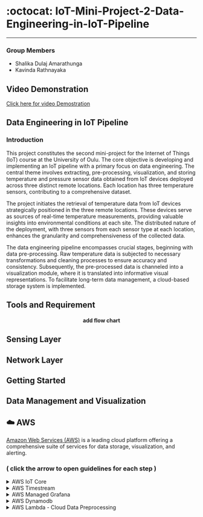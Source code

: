 # :octocat: IoT-Mini-Project-2-Data-Engineering-in-IoT-Pipeline

---

### Group Members

* Shalika Dulaj Amarathunga
* Kavinda Rathnayaka

##  Video Demonstration

[Click here for video Demostration]()



## Data Engineering in IoT Pipeline

### Introduction

This project constitutes the second mini-project for the Internet of Things (IoT) course at the University of Oulu. The core objective is developing and implementing an IoT pipeline with a primary focus on data engineering. The central theme involves extracting, pre-processing, visualization, and storing temperature and pressure sensor data obtained from IoT devices deployed across three distinct remote locations. Each location has three temperature sensors, contributing to a comprehensive dataset.

The project initiates the retrieval of temperature data from IoT devices strategically positioned in the three remote locations. These devices serve as sources of real-time temperature measurements, providing valuable insights into environmental conditions at each site. The distributed nature of the deployment, with three sensors from each sensor type at each location, enhances the granularity and comprehensiveness of the collected data.

The data engineering pipeline encompasses crucial stages, beginning with data pre-processing. Raw temperature data is subjected to necessary transformations and cleaning processes to ensure accuracy and consistency. Subsequently, the pre-processed data is channeled into a visualization module, where it is translated into informative visual representations. To facilitate long-term data management, a cloud-based storage system is implemented.


## Tools and Requirement

<div align="center">


#### add flow chart

</div>


 ## Sensing Layer




 ## Network Layer







## Getting Started

## Data Management and Visualization

## :cloud: AWS 

[Amazon Web Services (AWS)](https://docs.aws.amazon.com/index.html ) is a leading cloud platform offering a comprehensive suite of services for data storage, visualization, and alerting. 

### ( click the arrow to open guidelines for each step )

<details>



<summary> AWS IoT Core </summary>

AWS IoT Core is a managed cloud service that facilitates secure communication between IoT devices and the AWS Cloud. It ensures encrypted connectivity, device management, and seamless integration with AWS services. With features like device shadows and a scalable architecture, it's ideal for building secure and scalable IoT applications. According to the rule actions it sends data to amazon timestream table and  Lambda function.

https://docs.aws.amazon.com/iot/ 


The border router publishes sensor data from FIT IoT Lab to the specific topic in AWS IoT core. There are rules to control data, which receive to the IoT core.



<details>


<a name="Createathing"> </a>

<summary>  Create a thing and Certificates </summary> 

A thing resource is a digital representation of a physical device or logical entity in AWS IoT. Your device or entity needs a thing resource in the registry to use AWS IoT features such as Device Shadows, events, jobs, and device management features.

Follow the below steps to create a thing 

	AWS IoT Core > Manage > All Device > Things > Create Things 
- Specify thing properties 

- Configure device certificate 

- Attach policies to the certificate 


Finally, you must download the device certificate, key files, and Root CA Certificates. These certificates should be added to the code. It is mentioned in the code, that you can replace the certificates with yours's. 



Now you need to add the Endpoint to the code. You can get the Endpoint from the below path.

	AWS IoT  > Settings > Device data endpoint 




At this moment you can check whether the data is receiving. If not, you have to check the above steps again. To check follow the below steps. 

	AWS IoT > Test > MQTT test client > Subscribe to a topic ("Grenoble/Data") > Subscribe 

Replace the topic with your topic. Now you can see the data is receiving as below. 

<div align="center">


![31 12 2023_08 48 05_REC](https://github.com/shalikadulaj/IoT-Mini-Project-2-Data-Engineering-in-IoT-Pipeline/assets/58818511/fb8435d7-c632-4592-b097-862b01c65956)


</div>
</details>

</details>



<details>
<summary> AWS Timestream </summary> 

AWS Timestream is a fully managed, serverless time-series database service provided by Amazon Web Services (AWS). It is specifically designed to handle time-series data at scale. Time-series data is characterized by data points associated with timestamps. In this project, the data from the IoT core is ingested into the AWS Timestream database using AWS rules.

**Ingesting data into Timestream**

Sample JSON data

	{
	    "temperature": 41.0,
  	    "pressure": 983.0,
 	    "site": "Grenoble",
  	    "timestamp": "2023-12-31 01:57:07"
	}

First, you need to add rules. Follow the below steps to add rules 

	AWS IoT > Message Routing > Rules > Create rule 

- Specify rule properties 

- Configure SQL statement 
	- Write this quarry to select all the data coming from the topic, and ingest to the timestream. 

			SELECT * FROM 'Grenoble/Data'   

Note - In this project, data comes from three sites (Grenoble, Saclay, Paris). We get the processed data from the 'Grenoble/Data', 'Saclay/Data', and 'Paris/Data' topics . And we get unprocessed data from each node (there are 9 nodes). Use sensor/node1, sensor/node2, sensor/node3 ... etc, topics to get noisy data (before preprocessing). We use this noisy data only for visualizing purposes. We do not store this noisy data in the DynamoDB database.


- Attach rule actions - This is the action when receiving data. 
	- Select - “Timestream table (write message into a Timestream table)” 
	- Add database - If you have not created a database, you can create a database by clicking on “Create Timetream database”. Select standard database. 
	- Add Table – Click on "create timestream table" 
	- Add an "IAM role" – Click on create new role 

- Review and create 
</details>


<details>


<summary> AWS Managed Grafana </summary>


AWS Managed Grafana is a fully managed and scalable service that simplifies the deployment, operation, and scaling of Grafana for analytics and monitoring. It integrates seamlessly with other AWS services, offering a user-friendly interface for creating dashboards and visualizations to gain insights from diverse data sources. We are using Grafana for visualizing data using AWS Timestream as a data source.

You can create the workspace as below 

	Amazon Managed Grafana > All workspaces > Create workspace 

- Specify workspace details 
	- Give a unique name 
	- Select Grafana version – We are using Version 8.4
  

 

- Configure settings 
	- Select Authentication access - “AWS IAM Identity Center (successor to AWS SSO)” 

- Service managed permission settings 
	- Select data sources  - “Amazon TimeStream” 

- Review and create 

**Creating user**

	Amazon Managed Grafana > All workspaces > Select workspace created above > Authentication > Assign new user or group > Select User > Action > Make admin 

If you can't find a user, you have to add a user by the below method 

	IAM Identity Center > Users >  Add user (giving email and other information) 

After adding you can see the user under "configure users" in your workspace 
 

Login to Grafana workspace 

	Amazon Managed Grafana > All workspaces > Select workspace created above >  Click on “Grafana workspace URL” 

Sign in with AWS SSO 

	Add Data Source > Select Amazon Timestream > Select default region (should be equal to Endpoint region) 

 We are using the “US East (N. Virginia) us-east-1” region. Add database, table, and measure. Then save. Now you are successfully connected to the data source. Then using Grafana, you can create a dashboard as you need. 

</details>







<details>
<summary> AWS Dynamodb </summary>



AWS DynamoDB, a fully managed NoSQL database, it is used for storing all the processed data. With seamless scalability and low-latency access, DynamoDB ensures reliable and fast retrieval of alert information. Its flexible schema accommodates evolving data needs, making it a robust solution for storing and retrieving dynamic data.


**To create a DynamoDB database follow the below steps**

	
- Search DynamoDB in the AWS console
  
  		tables> Create table
 
	- Provide table details (table name, partition key) 
	- create a table with default settings. 
	
When you are writing the code for the lambda function, this table name will be required.

</details>



<details>

<summary> AWS Lambda - Cloud Data Preprocessing </summary>

AWS Lambda is a serverless computing service provided by Amazon Web Services (AWS). It allows developers to run code without the need to provision or manage servers. This serverless architecture enables developers to focus solely on writing code to meet business requirements, without worrying about the underlying infrastructure.

In the architecture designed for our data processing workflow, we leverage AWS Lambda to seamlessly transmit data to DynamoDB. Before storing this data in the DynamoDB database, a crucial step is introduced within the Lambda function itself to address potential noise or missing values. While initial data preprocessing is performed in the node, noise can be generated during transmission. To mitigate this, the Lambda function incorporates a dedicated data preprocessing stage just before the data is committed to the database. This ensures that any discrepancies or inconsistencies in the incoming data are systematically rectified. The preprocessing logic, housed within the Lambda function, allows us to tailor the data precisely before persisting it in DynamoDB. This approach not only fortifies the integrity of the stored information but also streamlines the entire data-handling process within the serverless architecture.


**To create a lambda function follow the below steps

- Search AWS lambda in aws console

		Dashboard > Create function 


	- Select -Author from scratch
        - Add basic information -  (Function name-“LambdaFunction”)
        - Runtime - Python 3.12
        - Architecture x86_64
        - Click on the Create function

Now you have a function. Then need to link the trigger with the function. There are two options. You can use any option. The first one is, to click on add trigger button and select a source. You may select  AWS IoT as the source. Because this function receives sensor data through AWS IoT.
The second one is,

	AWS IoT > Message Routing > Rules > Create rule 

- Specify rule properties
- Configure SQL statement
	- Write this quarry to select all the data coming from the topic, and ingest to the lambda function.

			SELECT * FROM 'Grenoble/Data'   


			Note - in this project, data comes from three sites (Grenoble, Saclay, Paris).



- Attach rule actions - This is the action when receiving data.

	- Select - “Lambda (send a message to a Lambda function)”
	- Lambda function - select the function that you created in the above step (“LambdaFunction”) 
	- Click next and create


Now you can start coding on lambda_function.py. The data processing method in this Lambda function focuses on handling outliers in temperature and pressure data before storing it in DynamoDB. Using the Interquartile Range (IQR) method, the function identifies outliers, replacing values beyond calculated thresholds with the nearest threshold value. Based on your requirements you can add any kind of data processing algorithm here. This ensures that extreme data points do not skew the dataset. The function then constructs a DynamoDB database with both original and processed values for temperature and pressure, contributing to the overall robustness of the stored data.



When you run this code you will get a permission error. To solve it follow the below steps.


	IAM > Click on Roles > create role > AWS service >choose service as DynamoDB > Next > Add “AmazonDynamoDBFullAccess” policy > next > give role name > click on create role



Then go back to the lambda,

		Configuration > permission > Edit Execution role > Select the role just created > save

Now all the data received from each topic will be processed and stored in DynamoDB.

   

</details>




